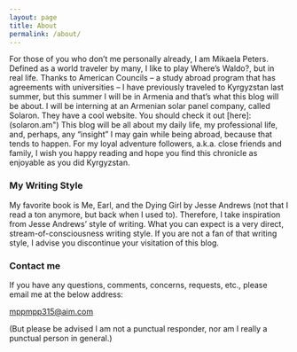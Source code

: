 ```yaml
---
layout: page
title: About
permalink: /about/
---
```


For those of you who don’t me personally already, I am Mikaela Peters. Defined as a world traveler by many, I like to play Where’s Waldo?, but in real life. Thanks to American Councils – a study abroad program that has agreements with universities – I have previously traveled to Kyrgyzstan last summer, but this summer I will be in Armenia and that’s what this blog will be about. I will be interning at an Armenian solar panel company, called Solaron. They have a cool website. You should check it out [here]: (solaron.am")
This blog will be all about my daily life, my professional life, and, perhaps, any “insight” I may gain while being abroad, because that tends to happen. For my loyal adventure followers, a.k.a. close friends and family, I wish you happy reading and hope you find this chronicle as enjoyable as you did Kyrgyzstan. 


### My Writing Style

My favorite book is Me, Earl, and the Dying Girl by Jesse Andrews (not that I read a ton anymore, but back when I used to). Therefore, I take inspiration from Jesse Andrews’ style of writing. What you can expect is a very direct, stream-of-consciousness writing style. If you are not a fan of that writing style, I advise you discontinue your visitation of this blog.

### Contact me

If you have any questions, comments, concerns, requests, etc., please email me at the below address:

[mppmpp315@aim.com](mailto:mppmpp315@aim.com)

(But please be advised I am not a punctual responder, nor am I really a punctual person in general.)

